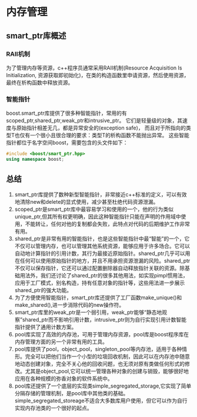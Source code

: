 # 内存管理
## smart_ptr库概述
### RAII机制
为了管理内存等资源，c++程序员通常采用RAII机制(Resource Acquisition Is Initialization,
资源获取即初始化)，在类的构造函数里申请资源，然后使用资源，最终在析构函数中释放资源。

### 智能指针
boost.smart_ptr库提供了很多种智能指针，常用的有scoped_ptr,shared_ptr,weak_ptr和intrusive_ptr。
它们是轻量级的对象，其速度与原始指针相差无几，都是异常安全的(exception safe)，
而且对于所指向的类型T也仅有一个很小且很合理的要求：类型T的析构函数不能抛出异常。
这些智能指针都位于名字空间boost，需要包含的头文件如下：
```c++
#include <boost/smart_ptr.hpp>
using namespace boost;
```

## 总结
1. smart_ptr库提供了数种新型智能指针，非常接近c++标准的定义，可以有效地清除new和delete的显式使用，减少甚至杜绝代码资源泄漏。
2. scoped_ptr是smart_ptr库中最容易学习和使用的一个，他的行为类似unique_ptr,但其所有权更明确，因此这种智能指针只能在声明的作用域中使用，不能转让，任何对他的复制都会失败，此特点对代码的后期维护工作非常有用。
3. shared_ptr是非常有用的智能指针，也是这些智能指针中最“智能”的一个，它不仅可以管理内存，也可以管理其他系统资源，能够应用于许多场合。它可以自动地计算指针的引用计数，其行为最接近原始指针。shared_ptr几乎可以用在任何可以使用原始指针的地方，并且不用承担资源泄漏的风险。shared_ptr不仅可以保存指针，它还可以通过配置删除器自动释放指针关联的资源。除基础用法外，我们还讨论了shared_ptr的很多其他用法，如实现pimpl惯用法，应用于工厂模式，别名构造，持有任意对象的指针等，这些用法进一步展示shared_ptr的强大功能。
4. 为了方便使用智能指针，smart_ptr库还提供了工厂函数make_unique()和make_shared(),进一步消除代码的new操作符。
5. smart_ptr库里的weak_ptr是一个弱引用，weak_ptr能够“静态地观察”shared_ptr而不影响引用计数，intrusive_ptr则为自行实现引用计数智能指针提供了通用计数方案。
6. pool库实现了高效的内存池，可用于管理内存资源，pool库是boost程序库在内存管理方面的另一个非常有用的工具。
7. pool库提供了pool，object_pool，singleton_pool等内存池，适用于各种情形。完全可以把他们当作一个小型的垃圾回收机制，因此可以在内存池中随意地动态创建对象，完全不关心他的回收问题，也无须对原有类做任何形式的修改。尤其是object_pool,它可以统一管理各种对象的创建与销毁，能够很好地应用在各种规模的弥香对象的软件系统中。
8. pool库还提供了一个底层的实现类simple_segregated_storage,它实现了简单分隔存储的管理机制，是pool库中其他类的基础。simple_segregated_storeage不适合大多数库用户使用，但它可以作为自行实现内存池类的一个很好的起点。